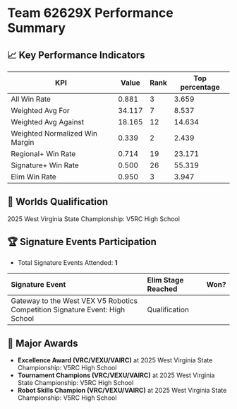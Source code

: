 # Team 62629X Performance Summary

## 📈 Key Performance Indicators
| KPI | Value | Rank | Top percentage |
| --- | ----- | ---- | ----- |
| All Win Rate | 0.881 | 3 | 3.659 |
| Weighted Avg For | 34.117 | 7 | 8.537 |
| Weighted Avg Against | 18.165 | 12 | 14.634 |
| Weighted Normalized Win Margin | 0.339 | 2 | 2.439 |
| Regional+ Win Rate | 0.714 | 19 | 23.171 |
| Signature+ Win Rate | 0.500 | 26 | 55.319 |
| Elim Win Rate | 0.950 | 3 | 3.947 |


## 🎯 Worlds Qualification
2025 West Virginia State Championship: V5RC High School

## 🏆 Signature Events Participation
- Total Signature Events Attended: **1**

| Signature Event | Elim Stage Reached | Won? |
|:----------------|:-------------------|:----|
| Gateway to the West VEX V5 Robotics Competition Signature Event: High School | Qualification |  |


## 🥇 Major Awards
- **Excellence Award (VRC/VEXU/VAIRC)** at 2025 West Virginia State Championship: V5RC High School
- **Tournament Champions (VRC/VEXU/VAIRC)** at 2025 West Virginia State Championship: V5RC High School
- **Robot Skills Champion (VRC/VEXU/VAIRC)** at 2025 West Virginia State Championship: V5RC High School

